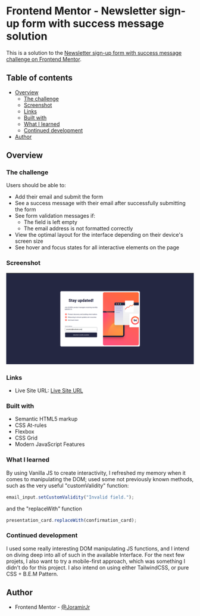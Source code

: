 # Frontend Mentor - Newsletter sign-up form with success message solution

This is a solution to the [Newsletter sign-up form with success message challenge on Frontend Mentor](https://www.frontendmentor.io/challenges/newsletter-signup-form-with-success-message-3FC1AZbNrv).

## Table of contents

- [Overview](#overview)
  - [The challenge](#the-challenge)
  - [Screenshot](#screenshot)
  - [Links](#links)
  - [Built with](#built-with)
  - [What I learned](#what-i-learned)
  - [Continued development](#continued-development)
- [Author](#author)

## Overview

### The challenge

Users should be able to:

- Add their email and submit the form
- See a success message with their email after successfully submitting the form
- See form validation messages if:
  - The field is left empty
  - The email address is not formatted correctly
- View the optimal layout for the interface depending on their device's screen size
- See hover and focus states for all interactive elements on the page

### Screenshot

![](./screenshot.png)

### Links

- Live Site URL: [Live Site URL](https://joramirjr.github.io/newsletter-signup-with-success-message/)

### Built with

- Semantic HTML5 markup
- CSS At-rules
- Flexbox
- CSS Grid
- Modern JavaScript Features

### What I learned

By using Vanilla JS to create interactivity, I refreshed my memory when it comes to manipulating the DOM; used some not previously known methods, such as the very useful "customValidity" function:

```js
email_input.setCustomValidity("Invalid field.");
```
and the "replaceWith" function

```js
presentation_card.replaceWith(confirmation_card);
```

### Continued development

I used some really interesting DOM manipulating JS functions, and I intend on diving deep into all of such in the available Interface. For the next few projets, I also want to try a mobile-first approach, which was something I didn't do for this project. I also intend on using either TailwindCSS, or pure CSS + B.E.M Pattern. 

## Author

- Frontend Mentor - [@JoramirJr](https://www.frontendmentor.io/profile/JoramirJr)